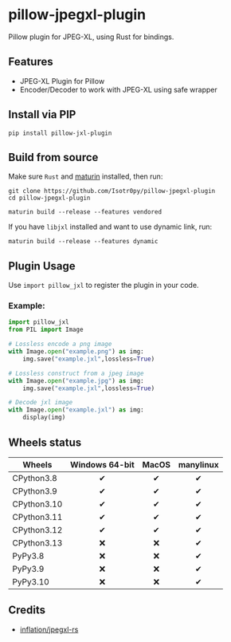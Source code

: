 # pillow-jpegxl-plugin
Pillow plugin for JPEG-XL, using Rust for bindings.

## Features
- JPEG-XL Plugin for Pillow
- Encoder/Decoder to work with JPEG-XL using safe wrapper

## Install via PIP
```
pip install pillow-jxl-plugin
```

## Build from source
Make sure `Rust` and [maturin](https://github.com/PyO3/maturin) installed, then run:
```
git clone https://github.com/Isotr0py/pillow-jpegxl-plugin
cd pillow-jpegxl-plugin

maturin build --release --features vendored
```
If you have `libjxl` installed and want to use dynamic link, run:
```
maturin build --release --features dynamic
```

## Plugin Usage
Use `import pillow_jxl` to register the plugin in your code. 

### Example:
```python
import pillow_jxl
from PIL import Image

# Lossless encode a png image
with Image.open("example.png") as img:
    img.save("example.jxl",lossless=True)

# Lossless construct from a jpeg image
with Image.open("example.jpg") as img:
    img.save("example.jxl",lossless=True)

# Decode jxl image
with Image.open("example.jxl") as img:
    display(img)
```

## Wheels status
| Wheels      | Windows 64-bit | MacOS | manylinux |
|-------------|:--------------:|:-----:|:---------:|
| CPython3.8  |        ✔       |   ✔   |     ✔     |
| CPython3.9  |        ✔       |   ✔   |     ✔     |
| CPython3.10 |        ✔       |   ✔   |     ✔     |
| CPython3.11 |        ✔       |   ✔   |     ✔     |
| CPython3.12 |        ✔       |   ✔   |     ✔     |
| CPython3.13 |        ❌       |   ❌   |     ✔     |
| PyPy3.8     |        ❌       |   ❌   |     ✔     |
| PyPy3.9     |        ❌       |   ❌   |     ✔     |
| PyPy3.10    |        ❌       |   ❌   |     ✔     |

## Credits
- [inflation/jpegxl-rs](https://github.com/inflation/jpegxl-rs)
